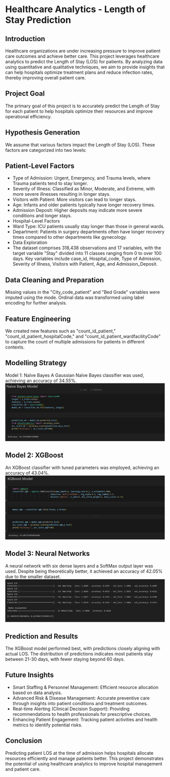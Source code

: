 # Healthcare Analytics - Length of Stay Prediction

## Introduction
Healthcare organizations are under increasing pressure to improve patient care outcomes and achieve better care. This project leverages healthcare analytics to predict the Length of Stay (LOS) for patients. By analyzing data using quantitative and qualitative techniques, we aim to provide insights that can help hospitals optimize treatment plans and reduce infection rates, thereby improving overall patient care.

## Project Goal
The primary goal of this project is to accurately predict the Length of Stay for each patient to help hospitals optimize their resources and improve operational efficiency.

## Hypothesis Generation
We assume that various factors impact the Length of Stay (LOS). These factors are categorized into two levels:

## Patient-Level Factors
- Type of Admission: Urgent, Emergency, and Trauma levels, where Trauma patients tend to stay longer.
- Severity of Illness: Classified as Minor, Moderate, and Extreme, with more severe illnesses resulting in longer stays.
- Visitors with Patient: More visitors can lead to longer stays.
- Age: Infants and older patients typically have longer recovery times.
- Admission Deposit: Higher deposits may indicate more severe conditions and longer stays.
- Hospital-Level Factors
- Ward Type: ICU patients usually stay longer than those in general wards.
- Department: Patients in surgery departments often have longer recovery times compared to other departments like gynecology.
- Data Exploration
- The dataset comprises 318,438 observations and 17 variables, with the target variable "Stay" divided into 11 classes ranging from 0 to over 100 days. Key variables include case_id, Hospital_code, Type of Admission, Severity of Illness, Visitors with Patient, Age, and Admission_Deposit.

## Data Cleaning and Preparation
Missing values in the "City_code_patient" and "Bed Grade" variables were imputed using the mode. Ordinal data was transformed using label encoding for further analysis.

## Feature Engineering
We created new features such as "count_id_patient," "count_id_patient_hospitalCode," and "count_id_patient_wardfacilityCode" to capture the count of multiple admissions for patients in different contexts.

## Modelling Strategy
Model 1: Naïve Bayes
A Gaussian Naïve Bayes classifier was used, achieving an accuracy of 34.55%.
![Naive bayes](https://github.com/Jangs13/Healthcare-Analytics---Length-of-Stay-Prediction/blob/master/images/naive%20bayes.png)

## Model 2: XGBoost
An XGBoost classifier with tuned parameters was employed, achieving an accuracy of 43.04%.
![XGBoost](https://github.com/Jangs13/Healthcare-Analytics---Length-of-Stay-Prediction/blob/master/images/XGboost.png)

## Model 3: Neural Networks
A neural network with six dense layers and a SoftMax output layer was used. Despite being theoretically better, it achieved an accuracy of 42.05% due to the smaller dataset.
![Neural Network](https://github.com/Jangs13/Healthcare-Analytics---Length-of-Stay-Prediction/blob/master/images/Neural%20Network.png)

## Prediction and Results
The XGBoost model performed best, with predictions closely aligning with actual LOS. The distribution of predictions indicates most patients stay between 21-30 days, with fewer staying beyond 60 days.

## Future Insights
- Smart Staffing & Personnel Management: Efficient resource allocation based on data analysis.
- Advanced Risk & Disease Management: Accurate preventive care through insights into patient conditions and treatment outcomes.
- Real-time Alerting (Clinical Decision Support): Providing recommendations to health professionals for prescriptive choices.
- Enhancing Patient Engagement: Tracking patient activities and health metrics to identify potential risks.

## Conclusion
Predicting patient LOS at the time of admission helps hospitals allocate resources efficiently and manage patients better. This project demonstrates the potential of using healthcare analytics to improve hospital management and patient care.
